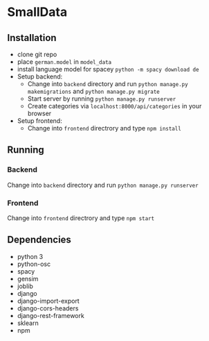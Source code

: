 # SmallData

## Installation
* clone git repo
* place `german.model` in `model_data`
* install language model for spacey `python -m spacy download de`
* Setup backend:
  * Change into `backend` directory and run `python manage.py makemigrations` and `python manage.py migrate`
  * Start server by running `python manage.py runserver`
  * Create categories via `localhost:8000/api/categories` in your browser
* Setup frontend:
  *  Change into `frontend` directrory and type `npm install`
 
 

## Running
### Backend
 Change into `backend` directory and run `python manage.py runserver`
### Frontend
 Change into `frontend` directrory and type `npm start`

## Dependencies
 - python 3
 - python-osc
 - spacy
 - gensim
 - joblib
 - django
 - django-import-export
 - django-cors-headers
 - django-rest-framework
 - sklearn
 - npm
